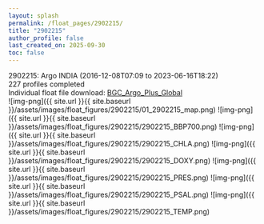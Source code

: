 ```yaml
---
layout: splash
permalink: /float_pages/2902215/
title: "2902215"
author_profile: false
last_created_on: 2025-09-30
toc: false
---
```

 
2902215: Argo INDIA (2016-12-08T07:09 to 2023-06-16T18:22)\
227 profiles completed\
Individual float file download: [BGC_Argo_Plus_Global](https://ftp.soest.hawaii.edu/bgc_argo_plus/Individual_Floats/outliers_removed/2902215_Sprof_processed.nc)\
![img-png]({{ site.url }}{{ site.baseurl }}/assets/images/float_figures/2902215/01_2902215_map.png)
![img-png]({{ site.url }}{{ site.baseurl }}/assets/images/float_figures/2902215/2902215_BBP700.png)
![img-png]({{ site.url }}{{ site.baseurl }}/assets/images/float_figures/2902215/2902215_CHLA.png)
![img-png]({{ site.url }}{{ site.baseurl }}/assets/images/float_figures/2902215/2902215_DOXY.png)
![img-png]({{ site.url }}{{ site.baseurl }}/assets/images/float_figures/2902215/2902215_PRES.png)
![img-png]({{ site.url }}{{ site.baseurl }}/assets/images/float_figures/2902215/2902215_PSAL.png)
![img-png]({{ site.url }}{{ site.baseurl }}/assets/images/float_figures/2902215/2902215_TEMP.png)
